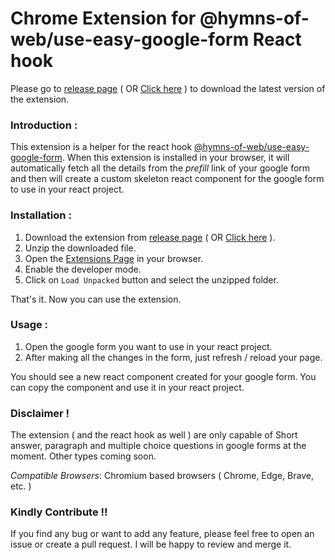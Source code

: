 # Chrome Extension for @hymns-of-web/use-easy-google-form React hook

Please go to [release page](https://github.com/hymnsOfWeb/useEasyGoogleForm-extension/releases/tag/latest) ( OR [Click here](https://github.com/hymnsOfWeb/useEasyGoogleForm-extension/releases/download/latest/extension.zip) ) to download the latest version of the extension.

### Introduction :
This extension is a helper for the react hook [@hymns-of-web/use-easy-google-form](https://www.npmjs.com/package/@hymns-of-web/use-easy-google-form). When this extension is installed in your browser, it will automatically fetch all the details from the *prefill* link of your google form and then will create a custom skeleton react component for the google form to use in your react project.

### Installation :

1. Download the extension from [release page](https://github.com/hymnsOfWeb/useEasyGoogleForm-extension/releases/tag/latest) ( OR [Click here](https://github.com/hymnsOfWeb/useEasyGoogleForm-extension/releases/download/latest/extension.zip) ).
2. Unzip the downloaded file.
3. Open the [Extensions Page](chrome://extensions/) in your browser.
4. Enable the developer mode. 
5. Click on `Load Unpacked` button and select the unzipped folder.

That's it. Now you can use the extension.

### Usage :

1. Open the google form you want to use in your react project.
2. After making all the changes in the form, just refresh / reload your page.

You should see a new react component created for your google form. You can copy the component and use it in your react project.


### Disclaimer !
The extension ( and the react hook as well ) are only capable of Short answer, paragraph and multiple choice questions in google forms at the moment. Other types coming soon.

_Compatible Browsers_: Chromium based browsers ( Chrome, Edge, Brave, etc. )

### Kindly Contribute !!
If you find any bug or want to add any feature, please feel free to open an issue or create a pull request. I will be happy to review and merge it.
